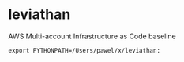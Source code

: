 # leviathan
AWS Multi-account Infrastructure as Code baseline

`export PYTHONPATH=/Users/pawel/x/leviathan:`